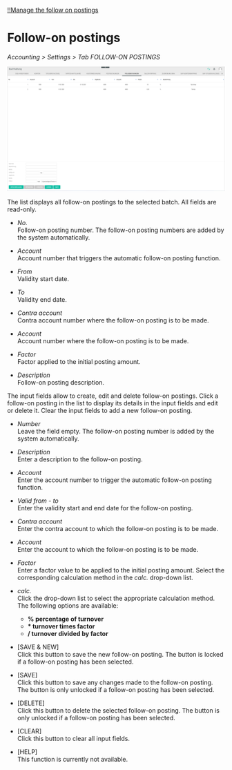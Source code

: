 [!!Manage the follow on postings](../Integration/09_ManageFollowOnPostings.md)

# Follow-on postings

*Accounting > Settings > Tab FOLLOW-ON POSTINGS*

![Follow-on postings](../../Assets/Screenshots/RetailSuiteAccounting/Settings/FollowOnBookings/FollowOnBookings.png "[Follow-on postings]")

The list displays all follow-on postings to the selected batch. All fields are read-only.    

- *No.*  
    Follow-on posting number. The follow-on posting numbers are added by the system automatically.

- *Account*  
    Account number that triggers the automatic follow-on posting function.

- *From*  
    Validity start date.

- *To*  
    Validity end date.

- *Contra account*  
    Contra account number where the follow-on posting is to be made.

- *Account*  
    Account number where the follow-on posting is to be made.

- *Factor*  
    Factor applied to the initial posting amount.

- *Description*  
    Follow-on posting description.

The input fields allow to create, edit and delete follow-on postings. Click a follow-on posting in the list to display its details in the input fields and edit or delete it. Clear the input fields to add a new follow-on posting.

- *Number*  
    Leave the field empty. The follow-on posting number is added by the system automatically.

- *Description*  
    Enter a description to the follow-on posting.

- *Account*  
    Enter the account number to trigger the automatic follow-on posting function.

- *Valid from - to*  
    Enter the validity start and end date for the follow-on posting.

- *Contra account*  
    Enter the contra account to which the follow-on posting is to be made.

- *Account*  
    Enter the account to which the follow-on posting is to be made.

- *Factor*   
    Enter a factor value to be applied to the initial posting amount. Select the corresponding calculation method in the *calc.* drop-down list.

- *calc.*   
    Click the drop-down list to select the appropriate calculation method. The following options are available:  
    - **% percentage of turnover**
    - **\* turnover times factor**
    - **/ turnover divided by factor**

- [SAVE & NEW]  
    Click this button to save the new follow-on posting. The button is locked if a follow-on posting has been selected.

- [SAVE]  
    Click this button to save any changes made to the follow-on posting. The button is only unlocked if a follow-on posting has been selected.

- [DELETE]  
    Click this button to delete the selected follow-on posting. The button is only unlocked if a follow-on posting has been selected.

- [CLEAR]  
    Click this button to clear all input fields.

- [HELP]  
    This function is currently not available.
